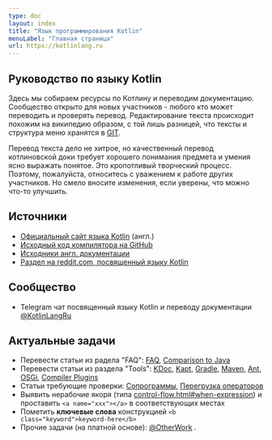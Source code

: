 ```yaml
---
type: doc
layout: index
title: "Язык программирования Kotlin"
menuLabel: "Главная страница"
url: https://kotlinlang.ru
---
```



## Руководство по языку Kotlin

Здесь мы собираем ресурсы по Котлину и переводим документацию. Сообщество открыто для новых участников - любого кто может переводить и проверять перевод. Редактирование текста происходит похожим на википедию образом, с той лишь разницей, что тексты и структура меню хранятся в [GIT](https://github.com/phplego/kotlinlang.ru).

Перевод текста дело не хитрое, но качественный перевод котлиновской доки требует хорошего понимания предмета и умения ясно выражать понятое. Это кропотливый творческий процесс. Поэтому, пожалуйста, относитесь с уважением к работе других участников. Но смело вносите изменения, если уверены, что можно что-то улучшить.


## Источники

* [Официальный сайт языка Kotlin](https://kotlinlang.org) (англ.)
* [Исходный код компилятора на GitHub](https://github.com/JetBrains/kotlin)
* [Исходники англ. документации](https://github.com/JetBrains/kotlin-web-site/tree/master/pages/docs/reference)
* [Раздел на reddit.com, посвященный языку Kotlin](https://www.reddit.com/r/Kotlin)

## Сообщество
* Telegram чат посвященный языку Kotlin и переводу документации [@KotlinLangRu](https://t.me/KotlinLangRu)

## Актуальные задачи
* Перевести статьи из радела "FAQ": [FAQ](https://kotlinlang.org/docs/reference/faq.html), [Comparison to Java](https://kotlinlang.org/docs/reference/comparison-to-java.html)
* Перевести статьи из раздела "Tools": [KDoc](https://kotlinlang.org/docs/reference/kotlin-doc.html), [Kapt](https://kotlinlang.org/docs/reference/kapt.html), [Gradle](https://kotlinlang.org/docs/reference/using-gradle.html), [Maven](https://kotlinlang.org/docs/reference/using-maven.html), [Ant](https://kotlinlang.org/docs/reference/using-ant.html), [OSGi](https://kotlinlang.org/docs/reference/kotlin-osgi.html), [Compiler Plugins](https://kotlinlang.org/docs/reference/compiler-plugins.html)
* Статьи требующие проверки: [Сопрограммы](/docs/reference/coroutines.html), [Перегрузка операторов](https://kotlinlang.ru/docs/reference/operator-overloading.html)
* Выявить нерабочие якоря (типа [control-flow.html#when-expression](/docs/reference/control-flow.html#when-expression)) и проставить `<a name="xxx"></a>` в соответствующих местах
* Пометить <b class="keyword">ключевые слова</b> конструкцией `<b class="keyword">keyword-here</b>`
* Прочие задачи (на платной основе): [@OtherWork](https://t.me/OtherWork) . 

